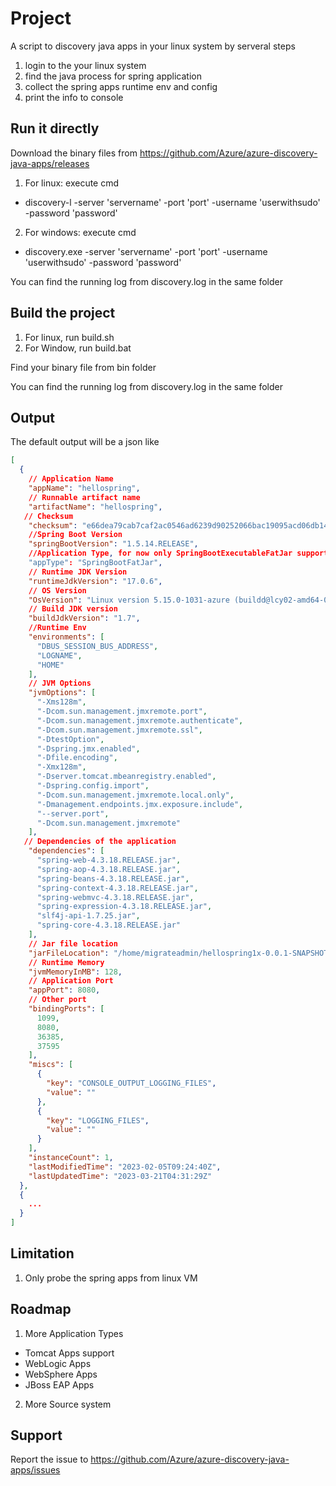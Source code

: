 # Project
A script to discovery java apps in your linux system by serveral steps
1) login to the your linux system
2) find the java process for spring application
3) collect the spring apps runtime env and config
4) print the info to console

## Run it directly
Download the binary files from https://github.com/Azure/azure-discovery-java-apps/releases
1) For linux: execute cmd
- discovery-l -server 'servername' -port 'port' -username 'userwithsudo' -password 'password'
2) For windows: execute cmd 
- discovery.exe -server 'servername' -port 'port' -username 'userwithsudo' -password 'password'
<p>You can find the running log from discovery.log in the same folder

## Build the project
1) For linux, run build.sh
2) For Window, run build.bat
<p> Find your binary file from bin folder

You can find the running log from discovery.log in the same folder

## Output
The default output will be a json like 
```json
[
  {
    // Application Name
    "appName": "hellospring",
    // Runnable artifact name
    "artifactName": "hellospring",
   // Checksum
    "checksum": "e66dea79cab7caf2ac0546ad6239d90252066bac19095acd06db149bc65fc3ae",
    //Spring Boot Version
    "springBootVersion": "1.5.14.RELEASE",
    //Application Type, for now only SpringBootExecutableFatJar supported, refer the definition from https://docs.spring.io/spring-boot/docs/current/reference/html/executable-jar.html
    "appType": "SpringBootFatJar",
    // Runtime JDK Version
    "runtimeJdkVersion": "17.0.6",
    // OS Version
    "OsVersion": "Linux version 5.15.0-1031-azure (buildd@lcy02-amd64-010) (gcc (Ubuntu 9.4.0-1ubuntu1~20.04.1) 9.4.0, GNU ld (GNU Binutils for Ubuntu) 2.34) #38~20.04.1-Ubuntu SMP Mon Jan 9 18:23:48 UTC 2023",
    // Build JDK version
    "buildJdkVersion": "1.7",
    //Runtime Env
    "environments": [
      "DBUS_SESSION_BUS_ADDRESS",
      "LOGNAME",
      "HOME"     
    ],
    // JVM Options
    "jvmOptions": [
      "-Xms128m",
      "-Dcom.sun.management.jmxremote.port",
      "-Dcom.sun.management.jmxremote.authenticate",
      "-Dcom.sun.management.jmxremote.ssl",
      "-DtestOption",
      "-Dspring.jmx.enabled",
      "-Dfile.encoding",
      "-Xmx128m",
      "-Dserver.tomcat.mbeanregistry.enabled",
      "-Dspring.config.import",
      "-Dcom.sun.management.jmxremote.local.only",
      "-Dmanagement.endpoints.jmx.exposure.include",
      "--server.port",
      "-Dcom.sun.management.jmxremote"
    ],
   // Dependencies of the application
    "dependencies": [
      "spring-web-4.3.18.RELEASE.jar",
      "spring-aop-4.3.18.RELEASE.jar",
      "spring-beans-4.3.18.RELEASE.jar",
      "spring-context-4.3.18.RELEASE.jar",
      "spring-webmvc-4.3.18.RELEASE.jar",
      "spring-expression-4.3.18.RELEASE.jar",
      "slf4j-api-1.7.25.jar",
      "spring-core-4.3.18.RELEASE.jar"
    ],
    // Jar file location
    "jarFileLocation": "/home/migrateadmin/hellospring1x-0.0.1-SNAPSHOT.jar",
    // Runtime Memory
    "jvmMemoryInMB": 128,
    // Application Port
    "appPort": 8080,
    // Other port
    "bindingPorts": [
      1099,
      8080,
      36385,
      37595
    ],
    "miscs": [
      {
        "key": "CONSOLE_OUTPUT_LOGGING_FILES",
        "value": ""
      },
      {
        "key": "LOGGING_FILES",
        "value": ""
      }
    ],
    "instanceCount": 1,
    "lastModifiedTime": "2023-02-05T09:24:40Z",
    "lastUpdatedTime": "2023-03-21T04:31:29Z"
  },
  {
    ...
  }
]
```

## Limitation
1) Only probe the spring apps from linux VM

## Roadmap
1) More Application Types
- Tomcat Apps support
- WebLogic Apps
- WebSphere Apps
- JBoss EAP Apps
2) More Source system

## Support
Report the issue to https://github.com/Azure/azure-discovery-java-apps/issues
